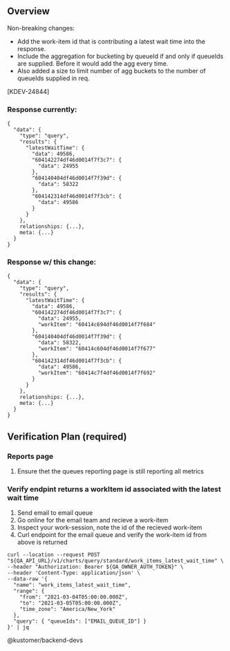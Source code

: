 ## Overview

Non-breaking changes: 
* Add the work-item id that is contributing a latest wait time into the response.
* Include the aggregation for bucketing by queueId if and only if queueIds are supplied. Before it would add the agg every time.
* Also added a size to limit number of agg buckets to the number of queueIds supplied in req.

[KDEV-24844]

### Response currently:
```
{
  "data": {
    "type": "query",
    "results": {
      "latestWaitTime": {
        "data": 49586,
        "604142274df46d0014f7f3c7": {
          "data": 24955
        },
        "604140404df46d0014f7f39d": {
          "data": 58322
        },
        "604142314df46d0014f7f3cb": {
          "data": 49586
        }
      }
    },
    relationships: {...},
    meta: {...}
  }
}
```

### Response w/ this change:
```
{
  "data": {
    "type": "query",
    "results": {
      "latestWaitTime": {
        "data": 49586,
        "604142274df46d0014f7f3c7": {
          "data": 24955,
          "workItem": "60414c694df46d0014f7f684"
        },
        "604140404df46d0014f7f39d": {
          "data": 58322,
          "workItem": "60414c604df46d0014f7f677"
        },
        "604142314df46d0014f7f3cb": {
          "data": 49586,
          "workItem": "60414c7f4df46d0014f7f692"
        }
      }
    },
    relationships: {...},
    meta: {...}
  }
}
```

## Verification Plan (required)

### Reports page
1) Ensure thet the queues reporting page is still reporting all metrics

### Verify endpint returns a workItem id associated with the latest wait time
1) Send email to email queue
2) Go online for the email team and recieve a work-item
3) Inspect your work-session, note the id of the recieved work-item
4) Curl endpoint for the email queue and verify the work-item id from above is returned

```
curl --location --request POST "${QA_API_URL}/v1/charts/query/standard/work_items_latest_wait_time" \
--header "Authorization: Bearer ${QA_OWNER_AUTH_TOKEN}" \
--header 'Content-Type: application/json' \
--data-raw '{
  "name": "work_items_latest_wait_time",
  "range": {
    "from": "2021-03-04T05:00:00.000Z",
    "to": "2021-03-05T05:00:00.000Z",
    "time_zone": "America/New_York"
  },
  "query": { "queueIds": ["EMAIL_QUEUE_ID"] }
}' | jq
```

@kustomer/backend-devs